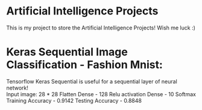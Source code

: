 # Artificial Intelligence Projects
This is my project to store the Artificial Intelligence Projects! Wish me luck :)

# Keras Sequential Image Classification - Fashion Mnist:
  Tensorflow Keras Sequential is useful for a sequential layer of neural network! \
      Input image: 28 * 28
      Flatten
      Dense - 128 Relu activation
      Dense - 10
      Softmax
   Training Accuracy - 0.9142
   Testing Accuracy - 0.8848
